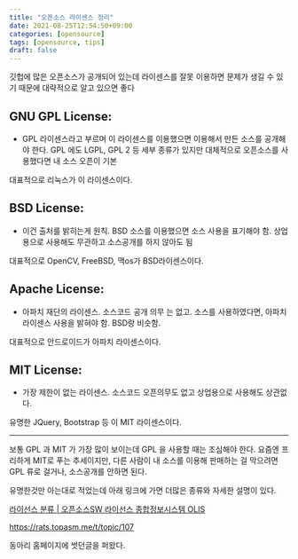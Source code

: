 ```yaml
---
title: "오픈소스 라이센스 정리"
date: 2021-08-25T12:54:50+09:00
categories: [opensource]
tags: [opensource, tips]
draft: false
---
```

깃헙에 많은 오픈소스가 공개되어 있는데 라이센스를 잘못 이용하면 문제가 생길 수 있기 때문에 대략적으로 알고 있으면 좋다



## GNU GPL License:
* GPL 라이센스라고 부르며 이 라이센스를 이용했으면 이용해서 만든 소스를 공개해야 한다. GPL 에도 LGPL, GPL 2 등 세부 종류가 있지만 대체적으로 오픈소스를 사용했다면 내 소스 오픈이 기본

대표적으로 리눅스가 이 라이센스이다.


## BSD License:

* 이건 출처를 밝히는게 원칙. BSD 소스를 이용했으면 소스 사용을 표기해야 함. 상업용으로 사용해도 무관하고 소스공개를 하지 않아도 됨

대표적으로 OpenCV, FreeBSD, 맥os가 BSD라이센스이다.

## Apache License: 
* 아파치 재단의 라이센스. 소스코드 공개 의무 는 없고. 소스를 사용하였다면, 아파치 라이센스 사용을 밝혀야 함. BSD랑 비슷함.

대표적으로 안드로이드가 아파치 라이센스이다.

## MIT License:
* 가장 제한이 없는 라이센스. 소스코드 오픈의무도 없고 상업용으로 사용해도 상관없다.

유명한 JQuery, Bootstrap 등 이 MIT 라이센스이다.
    
* * * *
보통 GPL 과 MIT 가 가장 많이 보이는데 GPL 을 사용할 때는 조심해야 한다. 요즘엔 프리하게 MIT로 푸는 추세이지만, 다른 사람이 내 소스를 이용해 판매하는 걸 막으려면 GPL 류로 걸거나, 소스공개를 안하면 된다.

유명한것만 아는대로 적었는데 아래 링크에 가면 더많은 종류와 자세한 설명이 있다.

[라이선스 분류 | 오픈소스SW 라이선스 종합정보시스템 OLIS](https://www.olis.or.kr/license/licenseOSI.do?mapcode=010001&page=1)


https://rats.topasm.me/t/topic/107

동아리 홈페이지에 썻던글을 퍼왔다.